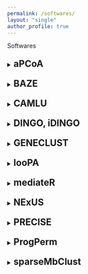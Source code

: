 ```yaml
---
permalink: /softwares/
layout: "single"
author_profile: true
---
```


<div class="text-blk section-head-text" style="text-align: left;">
    Softwares
</div>


<!--aPCoA-->
<div style="width: 100%; margin-top:1.5em; text-align: left;">
    <details>
    <summary><h2 style="display: inline;">aPCoA</h2></summary>
    <dl3 style="margin-top:1.5em; text-align: left;">
        <p>Covariate Adjusted Principal Coordinates Analysis: <a href="https://biostatistics.mdanderson.org/shinyapps/aPCoA/" target="_blank">aPCoA</a> 
        is an easy-to-use tool, available as both an R package and a Shiny app, <br/>
        to improve data visualization in this context, enabling enhanced presentation of the effects of interest.</p>
    </dl3>
    </details>
</div>

<!--BAZE-->
<div style="margin-top:1.5em; text-align: left;">
<details>
<summary><h2 style="display: inline;">BAZE</h2></summary>
<dl3 style="margin-top:1.5em; text-align: left;">
    <p>Bayesian zero-constrained regression with compositional covariates: <a href="https://github.com/LyonsZhang/BAZE" target="_blank">BAZE</a><br/> 
     The proposed Bayesian sparse regression model addressed the challenges of microbiome data, <br/>
     including the compositional nature of the data, the high dimension, and the relatedness among the features. <br/>
     This packages include two different ways of addressing the fixed-sum constraint: the constrast transformation and the generalized transformation.</p>
</dl3>
</details>
</div>

<!--CAMLU-->
<div style="margin-top:1.5em; text-align: left;">
<details>
<summary><h2 style="display: inline;">CAMLU</h2></summary>
<dl3 style="margin-top:1.5em; text-align: left;">
    <p>Cell Annotation using Machine Learning-based method for the presence of Unknown cells: <a href="https://github.com/ziyili20/CAMLU.git" target="_blank">CAMLU</a> 
    is an R package <br/> 
    that provides an autoencoder based method for annotating cell types from scRNA-seq data. <br/>
    The function can identify unknown cells with the input training data. <br/>
    It also can annotate the full lists of cell types with consideration of unknown cell types. <br/>
    This vignette introduces the CAMLU function and the things it can do for you. </p>
</dl3>
</details>
</div>

<!--DINGO, iDINGO-->
<div style="margin-top:1.5em; text-align: left;">
<details>
<summary><h2 style="display: inline;">DINGO, iDINGO</h2></summary>
<dl3 style="margin-top:1.5em; text-align: left;">
    <p>Integrative Differential Network Analysis in Genomics: <a href="https://github.com/cran/iDINGO" target="_blank">iDINGO</a> 
     is a pathway-based method <br/>
     for estimating group-specific conditional dependencies and inferring differential networks between groups, based on genomic data. <br/>
     This can be done in a single-platform framework (for example, RNA-Seq data) or an integrative multi-platform framework<br/>
     (microRNA -> RNA -> Proteomics, where data from all three platforms are available for every sample).<br/>
     We recommend filtering genomic data to fewer than 300 genes, generally filtered using a pathway/pathways of interest. <br/>
     Single-platform analyses are run using DINGO with an nxp matrix, where n is the number of samples.</p>
</dl3>
</details>
</div>

<!--GENECLUST-->
<div style="margin-top:1.5em; text-align: left;">
<details>
<summary><h2 style="display: inline;">GENECLUST</h2></summary>
<dl3 style="margin-top:1.5em; text-align: left;">
    <p><a href="https://odin.mdacc.tmc.edu/~kim/geneclust/" target="_blank">GENECLUST</a> 
      is a piece of computer software which can be used as a tool for exploratory analysis of gene expression microarray data. <br/>
      The development of GeneClust was motivated by surging interest to search for interpretable biological structure in gene expression microarray data.</p>
</dl3>
</details>
</div>

<!--looPA-->
<div style="margin-top:1.5em; text-align: left;">
<details>
<summary><h2 style="display: inline;">looPA</h2></summary>
<dl3 style="margin-top:1.5em; text-align: left;">
    <p>Microbiome feature identification using leave-one-out with Permanova assessment: <a href="https://rdrr.io/github/YushuShi/looPA/" target="_blank">looPA</a>
      is a permutation based method, <br/>
      which can account for phylogenetic relatedness between taxonomic features
      and identify important features for further investigation.</p>
</dl3>
</details>
</div>

<!--mediateR-->
<div style="margin-top:1.5em; text-align: left;">
<details>
<summary><h2 style="display: inline;">mediateR</h2></summary>
<dl3 style="margin-top:1.5em; text-align: left;">
    <p>A unified mediation analysis framework for integrative cancer proteogenomics with clinical outcomes: <a href="https://github.com/longjp/mediateR" target="_blank">mediateR</a>
    </p>
</dl3>
</details>
</div>

<!--NExUS-->
<div style="margin-top:1.5em; text-align: left;">
<details>
<summary><h2 style="display: inline;">NExUS</h2></summary>
<dl3 style="margin-top:1.5em; text-align: left;">
    <p>Network Estimation across Unequal Sample sizes: <a href="https://github.com/priyamdas2/NExUS" target="_blank">NExUS</a> 
     is a Bayesian method that enables joint learning of multiple networks <br/>
     while avoiding artefactual relationship between sample size and network sparsity.</p>
</dl3>
</details>
</div>

<!--PRECISE-->
<div style="margin-top:1.5em; text-align: left;">
<details>
<summary><h2 style="display: inline;">PRECISE</h2></summary>
<dl3 style="margin-top:1.5em; text-align: left;">
    <p>Personalized Cancer-specific Integrated Network Estimation: <a href="https://github.com/MinJinHa/PRECISE" target="_blank">PRECISE</a> 
     is a general Bayesian framework for integrating existing interaction databases, <br/>
     data-driven de novo causal structures,
     and upstream molecular profiling data to estimate cancer-specific integrated networks, <br/>
     infer patient-specific networks and elicit interpretable pathway-level signatures.</p>
</dl3>
</details>
</div>

<!--ProgPerm-->
<div style="margin-top:1.5em; text-align: left;">
<details>
<summary><h2 style="display: inline;">ProgPerm</h2></summary>
<dl3 style="margin-top:1.5em; text-align: left;">
    <p>Progressive permutation for a dynamic representation of the robustness of microbiome discoveries: <a href="https://biostatistics.mdanderson.org/shinyapps/ProgPerm/" target="_blank">ProgPerm</a><br/> 
     We have developed this into a user-friendly and efficient R-shiny tool with visualizations.<br/> 
     By default, we use the Wilcoxon rank sum test to compute the p-values, since it is a robust nonparametric test.<br/> 
     Our proposed method can also utilize p-values obtained from other testing methods, such as DESeq. <br/>
     This demonstrates the potential of the progressive permutation method to be extended to new settings.</p>
</dl3>
</details>
</div>

<!--sparseMbClust-->
<div style="margin-top:1.5em; text-align: left;">
<details>
<summary><h2 style="display: inline;">sparseMbClust</h2></summary>
<dl3 style="margin-top:1.5em; text-align: left;">
    <p>Sparse tree-based clustering of microbiome data: <a href="https://github.com/YushuShi/sparseMbClust/" target="_blank">sparseMbClust</a><br/> 
     R and Matlab code to implement the methods in "Sparse tree-based clustering of microbiome data <br/>
     to characterize microbiome heterogeneity in pancreatic cancer</p>
</dl3>
</details>
</div>
